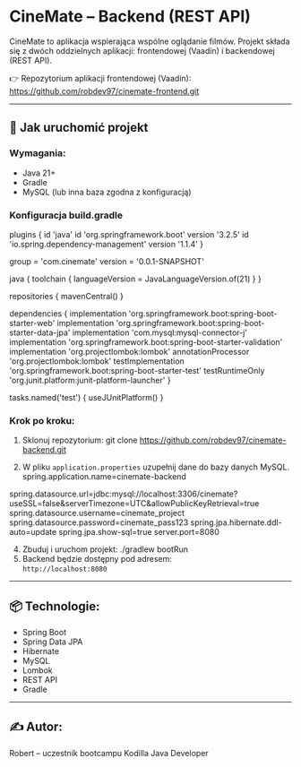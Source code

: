 # CineMate – Backend (REST API)

CineMate to aplikacja wspierająca wspólne oglądanie filmów. Projekt składa się z dwóch oddzielnych aplikacji: frontendowej (Vaadin) i backendowej (REST API).

👉 Repozytorium aplikacji frontendowej (Vaadin):  
https://github.com/robdev97/cinemate-frontend.git

---

## 🔧 Jak uruchomić projekt

### Wymagania:
- Java 21+
- Gradle
- MySQL (lub inna baza zgodna z konfiguracją)

### Konfiguracja build.gradle
plugins {
    id 'java'
    id 'org.springframework.boot' version '3.2.5'
    id 'io.spring.dependency-management' version '1.1.4'
}

group = 'com.cinemate'
version = '0.0.1-SNAPSHOT'

java {
    toolchain {
        languageVersion = JavaLanguageVersion.of(21)
    }
}

repositories {
    mavenCentral()
}

dependencies {
    implementation 'org.springframework.boot:spring-boot-starter-web'
    implementation 'org.springframework.boot:spring-boot-starter-data-jpa'
    implementation 'com.mysql:mysql-connector-j'
    implementation 'org.springframework.boot:spring-boot-starter-validation'
    implementation 'org.projectlombok:lombok'
    annotationProcessor 'org.projectlombok:lombok'
    testImplementation 'org.springframework.boot:spring-boot-starter-test'
    testRuntimeOnly 'org.junit.platform:junit-platform-launcher'
}

tasks.named('test') {
    useJUnitPlatform()
}

### Krok po kroku:
1. Sklonuj repozytorium:
git clone https://github.com/robdev97/cinemate-backend.git

2. W pliku `application.properties` uzupełnij dane do bazy danych MySQL.
spring.application.name=cinemate-backend

spring.datasource.url=jdbc:mysql://localhost:3306/cinemate?useSSL=false&serverTimezone=UTC&allowPublicKeyRetrieval=true
spring.datasource.username=cinemate_project
spring.datasource.password=cinemate_pass123
spring.jpa.hibernate.ddl-auto=update
spring.jpa.show-sql=true
server.port=8080

4. Zbuduj i uruchom projekt:
./gradlew bootRun
6. Backend będzie dostępny pod adresem:  
`http://localhost:8080`

---

## 📦 Technologie:
- Spring Boot
- Spring Data JPA
- Hibernate
- MySQL
- Lombok
- REST API
- Gradle

---

## ✍️ Autor:
Robert – uczestnik bootcampu Kodilla Java Developer
